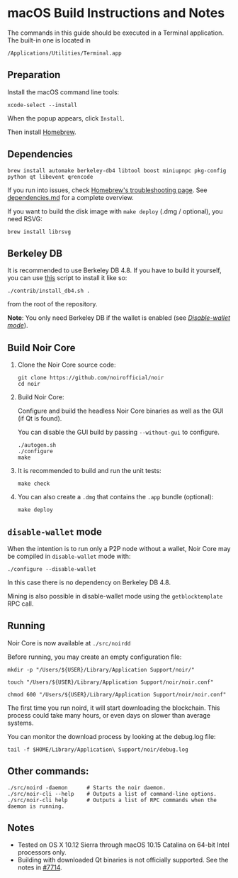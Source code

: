 # macOS Build Instructions and Notes

The commands in this guide should be executed in a Terminal application.
The built-in one is located in
```
/Applications/Utilities/Terminal.app
```

## Preparation
Install the macOS command line tools:

```shell
xcode-select --install
```

When the popup appears, click `Install`.

Then install [Homebrew](https://brew.sh).

## Dependencies
```shell
brew install automake berkeley-db4 libtool boost miniupnpc pkg-config python qt libevent qrencode
```

If you run into issues, check [Homebrew's troubleshooting page](https://docs.brew.sh/Troubleshooting).
See [dependencies.md](dependencies.md) for a complete overview.

If you want to build the disk image with `make deploy` (.dmg / optional), you need RSVG:
```shell
brew install librsvg
```

## Berkeley DB
It is recommended to use Berkeley DB 4.8. If you have to build it yourself,
you can use [this](/contrib/install_db4.sh) script to install it
like so:

```shell
./contrib/install_db4.sh .
```

from the root of the repository.

**Note**: You only need Berkeley DB if the wallet is enabled (see [*Disable-wallet mode*](/doc/build-osx.md#disable-wallet-mode)).

## Build Noir Core

1. Clone the Noir Core source code:
    ```shell
    git clone https://github.com/noirofficial/noir
    cd noir
    ```

2.  Build Noir Core:

    Configure and build the headless Noir Core binaries as well as the GUI (if Qt is found).

    You can disable the GUI build by passing `--without-gui` to configure.
    ```shell
    ./autogen.sh
    ./configure
    make
    ```

3.  It is recommended to build and run the unit tests:
    ```shell
    make check
    ```

4.  You can also create a  `.dmg` that contains the `.app` bundle (optional):
    ```shell
    make deploy
    ```

## `disable-wallet` mode
When the intention is to run only a P2P node without a wallet, Noir Core may be
compiled in `disable-wallet` mode with:
```shell
./configure --disable-wallet
```

In this case there is no dependency on Berkeley DB 4.8.

Mining is also possible in disable-wallet mode using the `getblocktemplate` RPC call.

## Running
Noir Core is now available at `./src/noirdd`

Before running, you may create an empty configuration file:
```shell
mkdir -p "/Users/${USER}/Library/Application Support/noir/"

touch "/Users/${USER}/Library/Application Support/noir/noir.conf"

chmod 600 "/Users/${USER}/Library/Application Support/noir/noir.conf"
```

The first time you run noird, it will start downloading the blockchain. This process could
take many hours, or even days on slower than average systems.

You can monitor the download process by looking at the debug.log file:
```shell
tail -f $HOME/Library/Application\ Support/noir/debug.log
```

## Other commands:
```shell
./src/noird -daemon      # Starts the noir daemon.
./src/noir-cli --help    # Outputs a list of command-line options.
./src/noir-cli help      # Outputs a list of RPC commands when the daemon is running.
```

## Notes
* Tested on OS X 10.12 Sierra through macOS 10.15 Catalina on 64-bit Intel
processors only.
* Building with downloaded Qt binaries is not officially supported. See the notes in [#7714](https://github.com/noir/noir/issues/7714).
